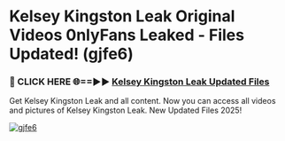 # Kelsey Kingston Leak Original Videos 0nlyFans Leaked - Files Updated! (gjfe6)

<h3>🔴 CLICK HERE 🌐==►► <a href="https://tinyurl.com/2jnfzry5" rel="nofollow">Kelsey Kingston Leak Updated Files</a></h3>

Get Kelsey Kingston Leak and all content. Now you can access all videos and pictures of Kelsey Kingston Leak. New Updated Files 2025!

[![gjfe6](https://i.imgur.com/GyGTBgg.gif)](https://tinyurl.com/2jnfzry5)
